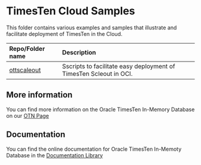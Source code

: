 # TimesTen Cloud Samples

This folder contains various examples and samples that illustrate and facilitate deployment of TimesTen in the Cloud.

| Repo/Folder name            | Description                                     |
| :-------------------------- | :---------------------------------------------- |
| [ottscaleout](./ottscaleout) | Sscripts to facilitate easy deployment of TimesTen Scleout in OCI.                      |

## More information
You can find more information on the Oracle TimesTen In-Memory Database on our [OTN Page](https://www.oracle.com/technetwork/database/database-technologies/timesten/overview/index.html)

## Documentation
You can find the online documentation for Oracle TimesTen In-Memoty Database in the [Documentation Library](https://docs.oracle.com/database/timesten-18.1/)

